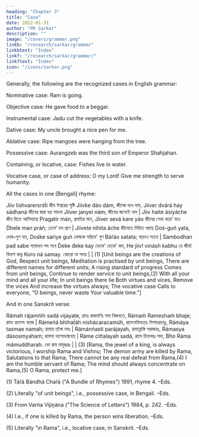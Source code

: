```yaml
---
heading: "Chapter 3"
title: "Case"
date: 2022-01-31
author: "PR Sarkar"
description: ""
image: "/covers/grammar.png"
linkb: "/research/sarkar/grammar"
linkbtext: "Index"
linkf: "/research/sarkar/grammar/"
linkftext: "Index"
icon: "/icons/sarkar.png"
---
```



Generally, the following are the recognized cases in English grammar:

Nominative case: Ram is going.

Objective case: He gave food to a beggar.

Instrumental case: Jadu cut the vegetables with a knife.

Dative case: My uncle brought a nice pen for me. 

Ablative case: Ripe mangoes were hanging from the tree.

Possessive case: Aurangzeb was the third son of Emperor Shahjahan. 

Containing, or locative, case: Fishes live in water. 

Vocative case, or case of address: O my Lord! Give me strength to serve humanity.

All the cases in one [Bengali] rhyme:

Jiiv Iishvarersrśt́i	জীব ঈশ্বরের সৃষ্টি
Jiivke dáo dám,	জীব্কে দাও দাম,
Jiiver dvárá hay sádhaná	জীবের দ্বারা হয় সাধনা
Jiiver janyei nám;	জীবের জন্যেই নাম |
Jiiv haite ásiyáche	জীব হিতে আসিযাছে
Pragatir mán,	প্রগতির মান,
Jiiver sevá kare yáo	জীবের সেবা করে’ যাও
D́hele man práń;	ঢেলে’ মন প্রাণ |
Jiivete nihita áche	জীবেতে নিহিত আছে
Doś-guń yata,	দোষ–গুণ যত,
Dośke sariye guń	দোষকে সরিযে’ গুণ
Báŕáo satata;	বাড়াও সতত |
Sambodhan pad sabe	সম্বোধন পদ সবে
D́eke d́eke kay	ডেকে’ ডেকে’ কয,
He jiiv! vinásh kabhu	হে জীব! বিনাশ কভু
Koro ná samay.	কোরো না সময় | | (1)
[Unit beings are the creations of God,
Respect unit beings,
Meditation is practised by unit beings,
There are different names for different units;
A rising standard of progress
Comes from unit beings,
Continue to render service to unit beings,(2)
With all your mind and all your life;
In unit beings there lie
Both virtues and vices,
Remove the vices
And increase the virtues always;
The vocative case
Calls to everyone,
“O beings, never waste
Your valuable time.”]

And in one Sanskrit verse:

Rámah rájamńih sadá vijayate,	রামঃ রাজমণিঃ সদা বিজযতে,
Rámaḿ Rameshaḿ bhaje;	রামং রমেশং ভজে  |
Rámeńá bhihat́áh nishácaracamúh,	রামেণাভিহতাঃ নিশাচরচমূঃ,
Rámáya tasmae namah;	রামায় তস্মৈ নমঃ |
Rámánńasti parájayah,	রামান্নাস্তি পরাজয়ঃ,
Rámasya dásosmyaham;	রামস্য দাসোঽস্ম্যহম্ |
Ráme cittalayah sadá,	রামে চিত্তলয়ঃ সদা,
Bho Ráma mámuddharah.	ভো রাম মামুদ্ধরঃ | | (3)
[Rama, the jewel of a king, is always victorious,
I worship Rama and Vishnu;
The demon army are killed by Rama,
Salutations to that Rama;
There cannot be any real defeat from Rama,(4)
I am the humble servant of Rama;
The mind should always concentrate on Rama,(5)
O Rama, protect me.]

(1) Táŕá Bándhá Chaŕá ("A Bundle of Rhymes") 1991, rhyme 4. –Eds.

(2) Literally "of unit beings", i.e., possessive case, in Bengali. –Eds.

(3) From Varńa Vijiṋána ("The Science of Letters") 1984, p. 242. –Eds.

(4) I.e., if one is killed by Rama, the person wins liberation. –Eds.

(5) Literally "in Rama", i.e., locative case, in Sanskrit. –Eds.

